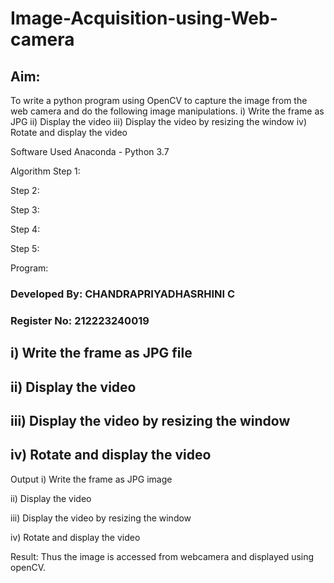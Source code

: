 # Image-Acquisition-using-Web-camera
## Aim:

To write a python program using OpenCV to capture the image from the web camera and do the following image manipulations. i) Write the frame as JPG ii) Display the video iii) Display the video by resizing the window iv) Rotate and display the video

Software Used
Anaconda - Python 3.7

Algorithm
Step 1:

Step 2:

Step 3:

Step 4:

Step 5:

Program:
### Developed By: CHANDRAPRIYADHASRHINI C
### Register No: 212223240019

## i) Write the frame as JPG file




## ii) Display the video




## iii) Display the video by resizing the window




## iv) Rotate and display the video







Output
i) Write the frame as JPG image


ii) Display the video


iii) Display the video by resizing the window


iv) Rotate and display the video


Result:
Thus the image is accessed from webcamera and displayed using openCV.
